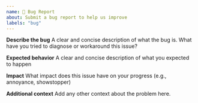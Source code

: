 ```yaml
---
name: 🐛 Bug Report
about: Submit a bug report to help us improve
labels: "bug"
---
```


**Describe the bug**
A clear and concise description of what the bug is.
What have you tried to diagnose or workaround this issue?

**Expected behavior**
A clear and concise description of what you expected to happen

**Impact**
What impact does this issue have on your progress (e.g., annoyance, showstopper)

**Additional context**
Add any other context about the problem here.